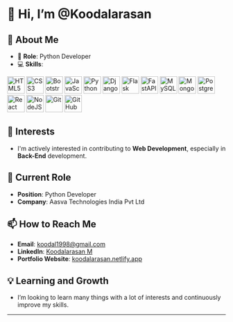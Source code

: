 # 👋 Hi, I’m @Koodalarasan

## 🚀 About Me

- 🎯 **Role**: Python Developer
- 💻 **Skills**:

<p align="left">
  <img src="https://cdn.jsdelivr.net/gh/devicons/devicon/icons/html5/html5-original-wordmark.svg" alt="HTML5" width="40" height="40"/>
  <img src="https://cdn.jsdelivr.net/gh/devicons/devicon/icons/css3/css3-original-wordmark.svg" alt="CSS3" width="40" height="40"/>
  <img src="https://upload.wikimedia.org/wikipedia/commons/5/53/Bootstrap_logo.svg" alt="Bootstrap" width="40" height="40"/>
  <img src="https://cdn.jsdelivr.net/gh/devicons/devicon/icons/javascript/javascript-original.svg" alt="JavaScript" width="40" height="40"/>
  <img src="https://cdn.jsdelivr.net/gh/devicons/devicon/icons/python/python-original.svg" alt="Python" width="40" height="40"/>
  <img src="https://cdn.jsdelivr.net/gh/devicons/devicon/icons/django/django-plain.svg" alt="Django" width="40" height="40"/>
  <img src="https://raw.githubusercontent.com/gilbarbara/logos/master/logos/flask.svg" alt="Flask" width="40" height="40"/>
  <img src="https://cdn.jsdelivr.net/gh/devicons/devicon/icons/fastapi/fastapi-original.svg" alt="FastAPI" width="40" height="40"/>
  <img src="https://cdn.jsdelivr.net/gh/devicons/devicon/icons/mysql/mysql-original-wordmark.svg" alt="MySQL" width="40" height="40"/>
  <img src="https://cdn.jsdelivr.net/gh/devicons/devicon/icons/mongodb/mongodb-original-wordmark.svg" alt="MongoDB" width="40" height="40"/>
  <img src="https://cdn.jsdelivr.net/gh/devicons/devicon/icons/postgresql/postgresql-original-wordmark.svg" alt="PostgreSQL" width="40" height="40"/>
  <img src="https://cdn.jsdelivr.net/gh/devicons/devicon/icons/react/react-original-wordmark.svg" alt="React" width="40" height="40"/>
  <img src="https://cdn.jsdelivr.net/gh/devicons/devicon/icons/nodejs/nodejs-original-wordmark.svg" alt="NodeJS" width="40" height="40"/>
  <img src="https://git-scm.com/images/logos/downloads/Git-Icon-1788C.svg" alt="Git" width="40" height="40"/>
  <img src="https://raw.githubusercontent.com/gilbarbara/logos/master/logos/github-icon.svg" alt="GitHub" width="40" height="40"/>
</p>

## 👀 Interests

- I'm actively interested in contributing to **Web Development**, especially in **Back-End** development.

## 🌱 Current Role

- **Position**: Python Developer
- **Company**: Aasva Technologies India Pvt Ltd

## 📫 How to Reach Me

- **Email**: [koodal1998@gmail.com](mailto:koodal1998@gmail.com)
- **LinkedIn**: [Koodalarasan M](https://www.linkedin.com/in/koodalarasan-m-a5909a190/)
- **Portfolio Website**: [koodalarasan.netlify.app](https://koodalarasan.netlify.app/)

## 💡 Learning and Growth

- I’m looking to learn many things with a lot of interests and continuously improve my skills.

---

<!---
Koodalarasan-FSD/Koodalarasan-FSD is a ✨ special ✨ repository because its `README.md` (this file) appears on your GitHub profile.
You can click the Preview link to take a look at your changes.
--->
